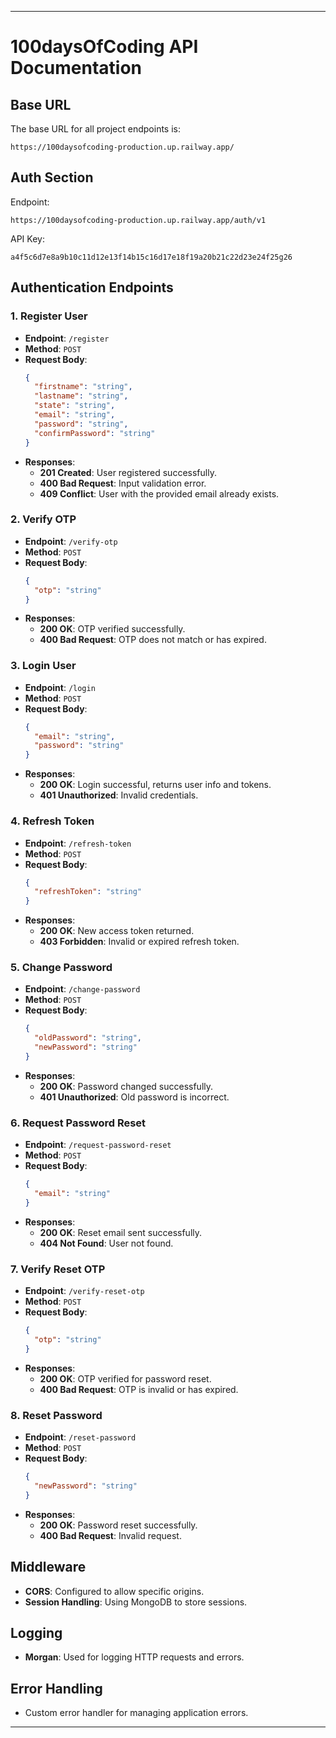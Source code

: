 

---

# 100daysOfCoding API Documentation

## Base URL
The base URL for all project endpoints is:
```
https://100daysofcoding-production.up.railway.app/
```
## Auth Section
Endpoint:
```
https://100daysofcoding-production.up.railway.app/auth/v1
```
API Key:
```
a4f5c6d7e8a9b10c11d12e13f14b15c16d17e18f19a20b21c22d23e24f25g26
```

## Authentication Endpoints

### 1. Register User
- **Endpoint**: `/register`
- **Method**: `POST`
- **Request Body**:
  ```json
  {
    "firstname": "string",
    "lastname": "string",
    "state": "string",
    "email": "string",
    "password": "string",
    "confirmPassword": "string"
  }
  ```
- **Responses**:
  - **201 Created**: User registered successfully.
  - **400 Bad Request**: Input validation error.
  - **409 Conflict**: User with the provided email already exists.

### 2. Verify OTP
- **Endpoint**: `/verify-otp`
- **Method**: `POST`
- **Request Body**:
  ```json
  {
    "otp": "string"
  }
  ```
- **Responses**:
  - **200 OK**: OTP verified successfully.
  - **400 Bad Request**: OTP does not match or has expired.

### 3. Login User
- **Endpoint**: `/login`
- **Method**: `POST`
- **Request Body**:
  ```json
  {
    "email": "string",
    "password": "string"
  }
  ```
- **Responses**:
  - **200 OK**: Login successful, returns user info and tokens.
  - **401 Unauthorized**: Invalid credentials.

### 4. Refresh Token
- **Endpoint**: `/refresh-token`
- **Method**: `POST`
- **Request Body**:
  ```json
  {
    "refreshToken": "string"
  }
  ```
- **Responses**:
  - **200 OK**: New access token returned.
  - **403 Forbidden**: Invalid or expired refresh token.

### 5. Change Password
- **Endpoint**: `/change-password`
- **Method**: `POST`
- **Request Body**:
  ```json
  {
    "oldPassword": "string",
    "newPassword": "string"
  }
  ```
- **Responses**:
  - **200 OK**: Password changed successfully.
  - **401 Unauthorized**: Old password is incorrect.

### 6. Request Password Reset
- **Endpoint**: `/request-password-reset`
- **Method**: `POST`
- **Request Body**:
  ```json
  {
    "email": "string"
  }
  ```
- **Responses**:
  - **200 OK**: Reset email sent successfully.
  - **404 Not Found**: User not found.

### 7. Verify Reset OTP
- **Endpoint**: `/verify-reset-otp`
- **Method**: `POST`
- **Request Body**:
  ```json
  {
    "otp": "string"
  }
  ```
- **Responses**:
  - **200 OK**: OTP verified for password reset.
  - **400 Bad Request**: OTP is invalid or has expired.

### 8. Reset Password
- **Endpoint**: `/reset-password`
- **Method**: `POST`
- **Request Body**:
  ```json
  {
    "newPassword": "string"
  }
  ```
- **Responses**:
  - **200 OK**: Password reset successfully.
  - **400 Bad Request**: Invalid request.

## Middleware
- **CORS**: Configured to allow specific origins.
- **Session Handling**: Using MongoDB to store sessions.

## Logging
- **Morgan**: Used for logging HTTP requests and errors.

## Error Handling
- Custom error handler for managing application errors.

---
